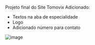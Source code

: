 Projeto final do Site Tomovix
Adicionado:
 - Textos na aba de especialidade
 - Logo
 - Adicionado número para contato

![image](https://github.com/iMrJoel/Site-Tomovix/assets/114336425/ff63d9ae-3de3-4cef-a681-8cf9e82793b6)

